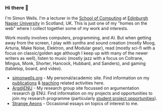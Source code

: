### Hi there 👋

I'm Simon Wells. I'm a lecturer in the [School of Computing](https://www.napier.ac.uk/about-us/our-schools/school-of-computing) at [Edinburgh Napier University](https://www.napier.ac.uk) in Scotland, UK. This is just one of my "homes on the web" where I collect together some of my work and interests. 

Work mostly involves computers, programming, and AI. But when getting away from the screen, I play with synths and sound creation (mostly Moog, Arturia, Make Noise, Elektron, and Modular gear), read (mostly sci-fi with a focus on classic/golden age although I keep up with many of the newer writers as well), listen to music (mostly jazz with a focus on Coltrane, Mingus, Monk, Shorter, Hancock, Hubbard, and Sanders), and gaming (tabletop, board, and video).

- [simonwells.org](http://www.simonwells.org) - My personal/academic site. Find information on my [publications](http://www.simonwells.org/publications/) & [teaching](http://www.simonwells.org/teaching/) related activities here.
- [Arg@ENU](http://arg.napier.ac.uk) - My research group site focussed on argumentation research @ ENU. Find information on my projects and opportunities to join my research programme (particularly [student project opportunities](http://arg.napier.ac.uk/admin/studentprojects/)).
- [Strange Aeons](http://www.strangeaeons.org) - Occasional essays on topics of interest to me.


<!--
**siwells/siwells** is a ✨ _special_ ✨ repository because its `README.md` (this file) appears on your GitHub profile.

Here are some ideas to get you started:

- 🔭 I’m currently working on ...
- 🌱 I’m currently learning ...
- 👯 I’m looking to collaborate on ...
- 🤔 I’m looking for help with ...
- 💬 Ask me about ...
- 📫 How to reach me: ...
- 😄 Pronouns: ...
- ⚡ Fun fact: ...
-->
